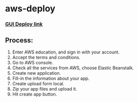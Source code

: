 # aws-deploy







### [GUI Deploy link ](http://test-env.eba-jpm8qvh8.us-east-1.elasticbeanstalk.com/)

## Process:
1. Enter AWS education, and sign in with your account.
2. Accept the terms and conditions.
3. Go to AWS console.
4. Check all the services from AWS, choose Elastic Beanstalk.
5. Create new application.
6. Fill-in the information about your app.
7. Create upload form local.
8. Zip your app files and upload it.
9. Hit create app button.
